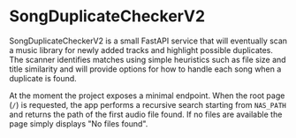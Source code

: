 # SongDuplicateCheckerV2

SongDuplicateCheckerV2 is a small FastAPI service that will eventually scan a
music library for newly added tracks and highlight possible duplicates. The
scanner identifies matches using simple heuristics such as file size and title
similarity and will provide options for how to handle each song when a
duplicate is found.

At the moment the project exposes a minimal endpoint. When the root page (`/`)
is requested, the app performs a recursive search starting from `NAS_PATH` and
returns the path of the first audio file found. If no files are available the
page simply displays "No files found".
